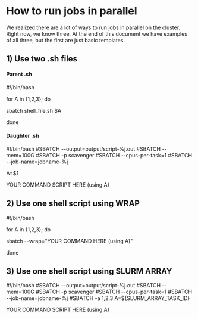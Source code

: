 # How to run jobs in parallel

We realized there are a lot of ways to run jobs in parallel on the cluster. Right now, we know three. At the end of this document we have examples of all three, but the first are just basic templates.

## 1) Use two .sh files 

#### Parent .sh

#!/bin/bash 	

for A in {1,2,3}; do

sbatch shell_file.sh $A

done

#### Daughter .sh

#!/bin/bash
#SBATCH --output=output/script-%j.out 
#SBATCH --mem=100G
#SBATCH -p scavenger
#SBATCH --cpus-per-task=1 
#SBATCH --job-name=jobname-%j

A=$1

YOUR COMMAND SCRIPT HERE (using A)

## 2) Use one shell script using WRAP

#!/bin/bash

for A in {1,2,3}; do

sbatch --wrap="YOUR COMMAND HERE (using A)"

done

## 3) Use one shell script using SLURM ARRAY

#!/bin/bash
#SBATCH --output=output/script-%j.out 
#SBATCH --mem=100G
#SBATCH -p scavenger
#SBATCH --cpus-per-task=1 
#SBATCH --job-name=jobname-%j
#SBATCH -a 1,2,3
A=${SLURM_ARRAY_TASK_ID}

YOUR COMMAND SCRIPT HERE (using A)